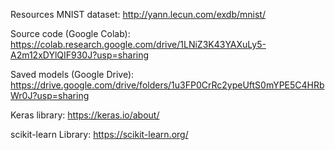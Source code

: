 Resources
MNIST dataset: http://yann.lecun.com/exdb/mnist/
  
Source code (Google Colab): https://colab.research.google.com/drive/1LNiZ3K43YAXuLy5-A2m12xDYlQIF930J?usp=sharing
  
Saved models (Google Drive): https://drive.google.com/drive/folders/1u3FP0CrRc2ypeUftS0mYPE5C4HRbWr0J?usp=sharing
  
Keras library: https://keras.io/about/
  
scikit-learn Library: https://scikit-learn.org/
